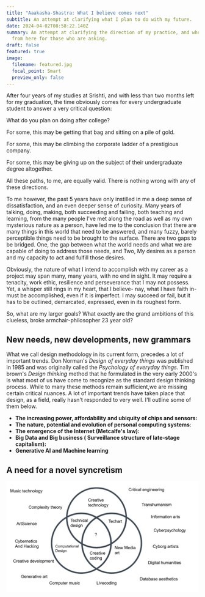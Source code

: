 ```yaml
---
title: "Aaakasha-Shastra: What I believe comes next"
subtitle: An attempt at clarifying what I plan to do with my future.
date: 2024-04-02T08:58:22.140Z
summary: An attempt at clarifying the direction of my practice, and where we go
  from here for those who are asking.
draft: false
featured: true
image:
  filename: featured.jpg
  focal_point: Smart
  preview_only: false
---
```

After four years of my studies at Srishti, and with less than two months left for my graduation, the time obviously comes for every undergraduate student to answer a very critical question:

What do you plan on doing after college? 

For some, this may be getting that bag and sitting on a pile of gold.

For some, this may be climbing the corporate ladder of a prestigious company. 

For some, this may be giving up on the subject of their undergraduate degree altogether.

All these paths, to me, are equally valid. There is nothing wrong with any of these directions.

To me however, the past 5 years have only instilled in me a deep sense of dissatisfaction, and an even deeper sense of curiosity. Many years of talking, doing, making, both succeeding and failing, both teaching and learning, from the many people I've met along the road as well as my own mysterious nature as a person, have led me to the conclusion that there are many things in this world that need to be answered, and many fuzzy, barely perceptible things need to be brought to the surface. There are two gaps to be bridged. One, the gap between what the world needs and what we are capable of doing to address those needs, and Two, My desires as a person and my capacity to act and fulfill those desires.

Obviously, the nature of what I intend to accomplish with my career as a project may span many, many years, with no end in sight. It may require a tenacity, work ethic, resilience and perseverance that I may not possess. Yet, a whisper still rings in my heart, that I believe- nay, what I have faith in- must be accomplished, even if it is imperfect. I may succeed or fail, but it has to be outlined, demarcated, expressed, even in its roughest form.

So, what are my larger goals? What exactly are the grand ambitions of this clueless, broke armchair-philosopher 23 year old?

## New needs, new developments, new grammars 

What we call design methodology in its current form, precedes a lot of important trends. Don Norman's *Design of everyday things* was published in 1985 and was originally called the *Psychology of everyday things.* Tim brown's *Design thinking* method that he formulated in the very early 2000's is what most of us have come to recognize as the standard design thinking process. While to many these methods remain sufficient,we are missing certain critical nuances. A lot of important trends have taken place that design, as a field, really hasn't responded to very well. I'll outline some of them below.

* **The increasing power, affordability and ubiquity of chips and sensors:**
* **The nature, potential and evolution of personal computing systems**:
* **The emergence of the Internet (Metcalfe's law):**
* **Big Data and Big business ( Surveillance structure of late-stage capitalism):**
* **Generative AI and Machine learning** 

## A need for a novel syncretism



![](what-is-this.png "A map of this space. What's at the center?")